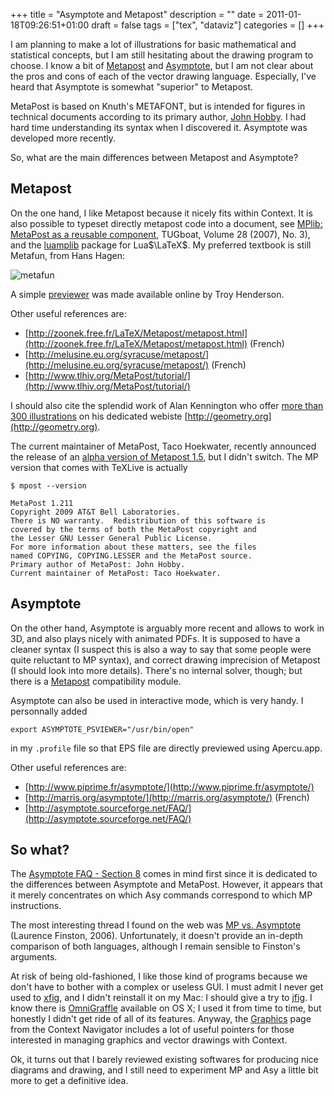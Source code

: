 +++
title = "Asymptote and Metapost"
description = ""
date = 2011-01-18T09:26:51+01:00
draft = false
tags = ["tex", "dataviz"]
categories = []
+++

I am planning to make a lot of illustrations for basic mathematical and statistical concepts, but I am still hesitating about the drawing program to choose. I know a bit of [Metapost](http://www.tug.org/metapost.html) and [Asymptote](http://asymptote.sourceforge.net/), but I am not clear about the pros and cons of each of the vector drawing language. Especially, I've heard that Asymptote is somewhat "superior" to Metapost.

MetaPost is based on Knuth's METAFONT, but is intended for figures in technical documents according to its primary author, [John Hobby](http://ect.bell-labs.com/who/hobby/MetaPost.html). I had hard time understanding its syntax when I discovered it. Asymptote was developed more recently.

So, what are the main differences between Metapost and Asymptote?
 
## Metapost

On the one hand, I like Metapost because it nicely fits within Context. It is also possible to typeset directly metapost code into a document, see <i class="fa fa-file-pdf-o fa-1x"></i> [MPlib: MetaPost as a reusable component](http://www.tug.org/TUGboat/Articles/tb28-3/tb90hoekwater-mplib.pdf), TUGboat, Volume 28 (2007), No. 3), and the <i class="fa fa-file-pdf-o fa-1x"></i> [luamplib](http://www.ctan.org/tex-archive/macros/luatex/generic/luamplib/luamplib.pdf) package for Lua$\LaTeX$. My preferred textbook is still Metafun, from Hans Hagen:

![metafun](/img/20110120081849.png)

A simple [previewer](http://www.tlhiv.org/mppreview/) was made available online by Troy Henderson.

Other useful references are:

- [http://zoonek.free.fr/LaTeX/Metapost/metapost.html](http://zoonek.free.fr/LaTeX/Metapost/metapost.html) (French)
- [http://melusine.eu.org/syracuse/metapost/](http://melusine.eu.org/syracuse/metapost/) (French)
- [http://www.tlhiv.org/MetaPost/tutorial/](http://www.tlhiv.org/MetaPost/tutorial/)

I should also cite the splendid work of Alan Kennington who offer [more than 300 illustrations](http://www.geometry.org/tex/conc/mp/README.html) on his dedicated webiste [http://geometry.org](http://geometry.org).

The current maintainer of MetaPost, Taco Hoekwater, recently announced the release of an [alpha version of Metapost 1.5](http://www.bittext.nl/node/5), but I didn't switch. The MP version that comes with TeXLive is actually

```
$ mpost --version

MetaPost 1.211
Copyright 2009 AT&T Bell Laboratories.
There is NO warranty.  Redistribution of this software is
covered by the terms of both the MetaPost copyright and
the Lesser GNU Lesser General Public License.
For more information about these matters, see the files
named COPYING, COPYING.LESSER and the MetaPost source.
Primary author of MetaPost: John Hobby.
Current maintainer of MetaPost: Taco Hoekwater.
```

## Asymptote

On the other hand, Asymptote is arguably more recent and allows to work in 3D, and also plays nicely with animated PDFs. It is supposed to have a cleaner syntax (I suspect this is also a way to say that some people were quite reluctant to MP syntax), and correct drawing imprecision of Metapost (I should look into more details). There's no internal solver, though; but there is a [Metapost](http://asymptote.sourceforge.net/doc/MetaPost.html) compatibility module.

Asymptote can also be used in interactive mode, which is very handy. I personnally added

```
export ASYMPTOTE_PSVIEWER="/usr/bin/open"
```

in my `.profile` file so that EPS file are directly previewed using Apercu.app. 

Other useful references are:

- [http://www.piprime.fr/asymptote/](http://www.piprime.fr/asymptote/)
- [http://marris.org/asymptote/](http://marris.org/asymptote/) (French)
- [http://asymptote.sourceforge.net/FAQ/](http://asymptote.sourceforge.net/FAQ/)

## So what?

The [Asymptote FAQ - Section 8](http://asymptote.sourceforge.net/FAQ/section8.html) comes in mind first since it is dedicated to the differences between Asymptote and MetaPost. However, it appears that it merely concentrates on which Asy commands correspond to which MP instructions.

The most interesting thread I found on the web was [MP vs. Asymptote](http://www.tug.org/pipermail/metapost/2006-April/000587.html) (Laurence Finston, 2006). Unfortunately, it doesn't provide an in-depth comparison of both languages, although I remain sensible to Finston's arguments.

At risk of being old-fashioned, I like those kind of programs because we don't have to bother with a complex or useless GUI. I must admit I never get used to [xfig](http://www.xfig.org), and I didn't reinstall it on my Mac: I should give a try to [jfig](http://tams-www.informatik.uni-hamburg.de/applets/jfig/).
I know there is [OmniGraffle](http://www.omnigroup.com/products/omnigraffle/) available on OS X; I used it from time to time, but honestly I didn't get ride of all of its features. Anyway, the [Graphics](http://tex.loria.fr/english/prod-graph.html) page from the Context Navigator includes a lot of useful pointers for those interested in managing graphics and vector drawings with Context.

Ok, it turns out that I barely reviewed existing softwares for producing nice diagrams and drawing, and I still need to experiment MP and Asy a little bit more to get a definitive idea.

